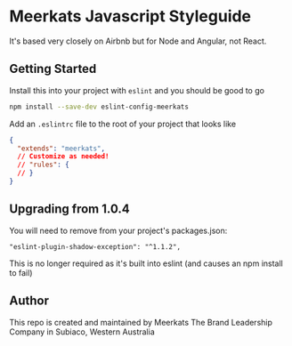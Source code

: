 # Meerkats Javascript Styleguide

It's based very closely on Airbnb but for Node and Angular, not React.

## Getting Started

Install this into your project with `eslint` and you should be good to go

```bash
npm install --save-dev eslint-config-meerkats
```

Add an `.eslintrc` file to the root of your project that looks like

```json
{
  "extends": "meerkats",
  // Customize as needed!
  // "rules": {
  // }
}
```

## Upgrading from 1.0.4
You will need to remove from your project's packages.json:
```
"eslint-plugin-shadow-exception": "^1.1.2",
```

This is no longer required as it's built into eslint (and causes an npm install to fail)

## Author

This repo is created and maintained by Meerkats The Brand Leadership Company in Subiaco, Western Australia

